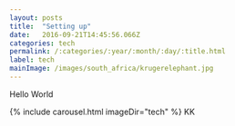```yaml
---
layout: posts
title:  "Setting up"
date:   2016-09-21T14:45:56.066Z
categories: tech
permalink: /:categories/:year/:month/:day/:title.html
label: tech
mainImage: /images/south_africa/krugerelephant.jpg
---
```

Hello World


{% include carousel.html imageDir="tech" %}
KK

